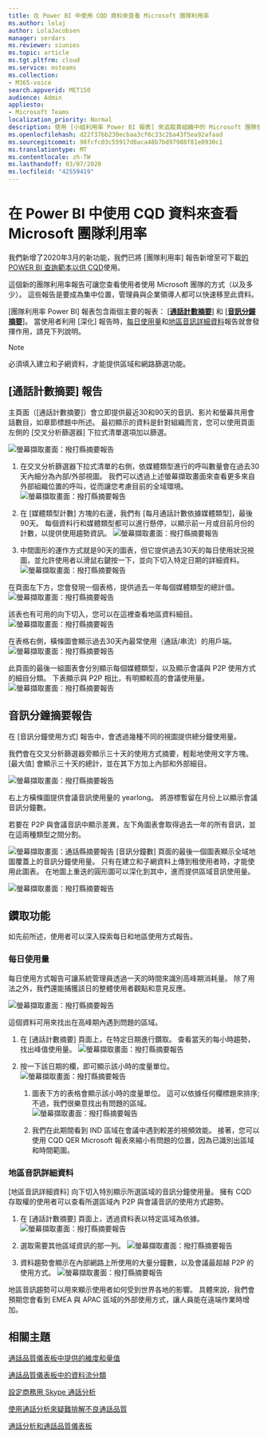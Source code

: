 ```yaml
---
title: 在 Power BI 中使用 CQD 資料來查看 Microsoft 團隊利用率
ms.author: lolaj
author: LolaJacobsen
manager: serdars
ms.reviewer: siunies
ms.topic: article
ms.tgt.pltfrm: cloud
ms.service: msteams
ms.collection:
- M365-voice
search.appverid: MET150
audience: Admin
appliesto:
- Microsoft Teams
localization_priority: Normal
description: 使用 [小組利用率 Power BI 報表] 來追蹤貴組織中的 Microsoft 團隊使用方式。
ms.openlocfilehash: d22f37bb230ecbaa3cf6c33c2ba43f5ea92afaad
ms.sourcegitcommit: 98fcfc03c55917d0aca48b7bd97988f81e8930c1
ms.translationtype: MT
ms.contentlocale: zh-TW
ms.lasthandoff: 03/07/2020
ms.locfileid: "42559419"
---
```

# <a name="view-microsoft-teams-utilization-in-power-bi-using-cqd-data"></a>在 Power BI 中使用 CQD 資料來查看 Microsoft 團隊利用率

我們新增了2020年3月的新功能，我們已將 [團隊利用率] 報告新增至可下載[的 POWER BI 查詢範本以供 CQD](https://github.com/MicrosoftDocs/OfficeDocs-SkypeForBusiness/blob/live/Teams/downloads/CQD-Power-BI-query-templates.zip?raw=true)使用。 

這個新的團隊利用率報告可讓您查看使用者使用 Microsoft 團隊的方式（以及多少）。 這些報告是要成為集中位置，管理員與企業領導人都可以快速移至此資料。

[團隊利用率 Power BI] 報表包含兩個主要的報表： [**[通話計數摘要](#call-count-summary-report)**] 和 [**[音訊分鐘摘要](#audio-minutes-summary-report)**]。 當使用者利用 [深化] 報告時，[每日使用量](#daily-usage)和[地區音訊詳細資料](#regional-audio-details)報告就會發揮作用，請見下列說明。

> [!NOTE]
> 必須填入建立和子網資料，才能提供區域和網路篩選功能。

## <a name="call-count-summary-report"></a>[通話計數摘要] 報告

主頁面（[通話計數摘要]）會立即提供最近30和90天的音訊、影片和螢幕共用會話數目，如章節標題中所述。 最初顯示的資料是針對組織而言，您可以使用頁面左側的 [交叉分析篩選器] 下拉式清單選項加以篩選。

![螢幕擷取畫面：撥打縣摘要報告](media/CQD-teams-utilization-report1.png)

1. 在交叉分析篩選器下拉式清單的右側，依媒體類型進行的呼叫數量會在過去30天內細分為內部/外部視圖。 我們可以透過上述螢幕擷取畫面來查看更多來自外部組織位置的呼叫，從而讓您考慮目前的全域環境。
  ![螢幕擷取畫面：撥打縣摘要報告](media/CQD-teams-utilization-report2.png)

1. 在 [媒體類型計數] 方塊的右邊，我們有 [每月通話計數依據媒體類型]，最後90天。 每個資料行和媒體類型都可以進行懸停，以顯示前一月或目前月份的計數，以提供使用趨勢資訊。
  ![螢幕擷取畫面：撥打縣摘要報告](media/CQD-teams-utilization-report3.png)

1. 中間圖形的運作方式就是90天的圖表，但它提供過去30天的每日使用狀況視圖，並允許使用者以滑鼠右鍵按一下，並向下切入特定日期的詳細資料。
  ![螢幕擷取畫面：撥打縣摘要報告](media/CQD-teams-utilization-report4.png)

在頁面左下方，您會發現一個表格，提供過去一年每個媒體類型的總計值。 
    ![螢幕擷取畫面：撥打縣摘要報告](media/CQD-teams-utilization-report5.png)
  
該表也有可用的向下切入，您可以在這裡查看地區資料細目。
    ![螢幕擷取畫面：撥打縣摘要報告](media/CQD-teams-utilization-report6.png)

在表格右側，橫條圖會顯示過去30天內最常使用（通話/串流）的用戶端。
   ![螢幕擷取畫面：撥打縣摘要報告](media/CQD-teams-utilization-report7.png)


此頁面的最後一組圖表會分別顯示每個媒體類型，以及顯示會議與 P2P 使用方式的細目分類。 下表顯示與 P2P 相比，有明顯較高的會議使用量。
  ![螢幕擷取畫面：撥打縣摘要報告](media/CQD-teams-utilization-report8.png)

## <a name="audio-minutes-summary-report"></a>音訊分鐘摘要報告

在 [音訊分鐘使用方式] 報告中，會透過幾種不同的視圖提供總分鐘使用量。 

我們會在交叉分析篩選器旁顯示三十天的使用方式摘要，輕鬆地使用文字方塊。 [最大值] 會顯示三十天的總計，並在其下方加上內部和外部細目。

![螢幕擷取畫面：撥打縣摘要報告](media/CQD-teams-utilization-report9.png)

右上方橫條圖提供會議音訊使用量的 yearlong。 將游標暫留在月份上以顯示會議音訊分鐘數。

若要在 P2P 與會議音訊中顯示差異，左下角圖表會取得過去一年的所有音訊，並在這兩種類型之間分割。

![螢幕擷取畫面：通話縣摘要](media/CQD-teams-utilization-report10.png)報告 [音訊分鐘數] 頁面的最後一個圖表顯示全域地圖覆蓋上的音訊分鐘使用量。 只有在建立和子網資料上傳到租使用者時，才能使用此圖表。 在地圖上重迭的圓形圖可以深化到其中，進而提供區域音訊使用量。

![螢幕擷取畫面：撥打縣摘要報告](media/CQD-teams-utilization-report11.png)

## <a name="drill-through-capabilities"></a>鑽取功能

如先前所述，使用者可以深入探索每日和地區使用方式報告。

### <a name="daily-usage"></a>每日使用量

每日使用方式報告可讓系統管理員透過一天的時間來識別高峰期消耗量。 除了用法之外，我們還能捕獲該日的整體使用者觀點和意見反應。

![螢幕擷取畫面：撥打縣摘要報告](media/CQD-teams-utilization-report12.png)

這個資料可用來找出在高峰期內遇到問題的區域。

1.  在 [通話計數摘要] 頁面上，在特定日期進行鑽取。 查看當天的每小時趨勢，找出峰值使用量。
  ![螢幕擷取畫面：撥打縣摘要報告](media/CQD-teams-utilization-report13.png)

2.  按一下該日期的欄，即可顯示該小時的度量單位。
  ![螢幕擷取畫面：撥打縣摘要報告](media/CQD-teams-utilization-report14.png)
    
    1.  圖表下方的表格會顯示該小時的度量單位。 這可以依據任何欄標題來排序;不過，我們很樂意找出有問題的區域。  
        ![螢幕擷取畫面：撥打縣摘要報告](media/CQD-teams-utilization-report15.png)
    
    2.  我們在此期間看到 IND 區域在會議中遇到較差的視頻效能。 接著，您可以使用 CQD QER Microsoft 報表來縮小有問題的位置，因為已識別出區域和時間範圍。

### <a name="regional-audio-details"></a>地區音訊詳細資料

[地區音訊詳細資料] 向下切入特別顯示所選區域的音訊分鐘使用量。 擁有 CQD 存取權的使用者可以查看所選區域內 P2P 與會議音訊的使用方式趨勢。

1.  在 [通話計數摘要] 頁面上，透過資料表以特定區域為依據。
  ![螢幕擷取畫面：撥打縣摘要報告](media/CQD-teams-utilization-report16.png)

2.  選取需要其他區域資訊的那一列。
  ![螢幕擷取畫面：撥打縣摘要報告](media/CQD-teams-utilization-report17.png)

3.  資料趨勢會顯示在內部網路上所使用的大量分鐘數，以及會議最超越 P2P 的使用方式。
  ![螢幕擷取畫面：撥打縣摘要報告](media/CQD-teams-utilization-report18.png)

地區音訊趨勢可以用來顯示使用者如何受到世界各地的影響。 具體來說，我們會預期您會看到 EMEA 與 APAC 區域的外部使用方式，讓人員能在遠端作業時增加。



## <a name="related-topics"></a>相關主題

[通話品質儀表板中提供的維度和量值](dimensions-and-measures-available-in-call-quality-dashboard.md)

[通話品質儀表板中的資料流分類](stream-classification-in-call-quality-dashboard.md)

[設定商務用 Skype 通話分析](set-up-call-analytics.md)

[使用通話分析來疑難排解不良通話品質](use-call-analytics-to-troubleshoot-poor-call-quality.md)

[通話分析和通話品質儀表板](difference-between-call-analytics-and-call-quality-dashboard.md)
 